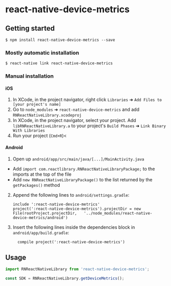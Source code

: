 
# react-native-device-metrics

## Getting started

`$ npm install react-native-device-metrics --save`

### Mostly automatic installation

`$ react-native link react-native-device-metrics`

### Manual installation


#### iOS

1. In XCode, in the project navigator, right click `Libraries` ➜ `Add Files to [your project's name]`
2. Go to `node_modules` ➜ `react-native-device-metrics` and add `RNReactNativeLibrary.xcodeproj`
3. In XCode, in the project navigator, select your project. Add `libRNReactNativeLibrary.a` to your project's `Build Phases` ➜ `Link Binary With Libraries`
4. Run your project (`Cmd+R`)<

#### Android

1. Open up `android/app/src/main/java/[...]/MainActivity.java`
  - Add `import com.reactlibrary.RNReactNativeLibraryPackage;` to the imports at the top of the file
  - Add `new RNReactNativeLibraryPackage()` to the list returned by the `getPackages()` method
2. Append the following lines to `android/settings.gradle`:
  	```
  	include ':react-native-device-metrics'
  	project(':react-native-device-metrics').projectDir = new File(rootProject.projectDir, 	'../node_modules/react-native-device-metrics/android')
  	```
3. Insert the following lines inside the dependencies block in `android/app/build.gradle`:
  	```
      compile project(':react-native-device-metrics')
  	```

## Usage
```javascript
import RNReactNativeLibrary from 'react-native-device-metrics';

const SDK = RNReactNativeLibrary.getDeviceMetrics();
```
  